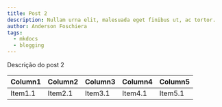 ```yaml
---
title: Post 2
description: Nullam urna elit, malesuada eget finibus ut, ac tortor.
author: Anderson Foschiera
tags:
  - mkdocs
  - blogging
---
```


Descrição do post 2

| Column1    | Column2    | Column3    | Column4    | Column5    |
|---------------- | --------------- | --------------- | --------------- | --------------- |
| Item1.1    | Item2.1    | Item3.1    | Item4.1    | Item5.1   |


